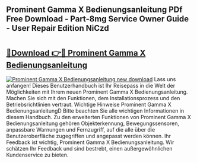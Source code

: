 ## Prominent Gamma X Bedienungsanleitung PDf Free Download - Part-8mg Service Owner Guide - User Repair Edition NiCzd

# <h2><a href="http://df249s.blite.top/?on=Prominent+Gamma+X+Bedienungsanleitung">🔗Download 👉🔴 Prominent Gamma X Bedienungsanleitung</a></h2>

[![Prominent Gamma X Bedienungsanleitung new download](https://i.imgur.com/lujVjoI.png)](http://df249s.blite.top/?on=Prominent+Gamma+X+Bedienungsanleitung)
Lass uns anfangen! Dieses Benutzerhandbuch ist Ihr Reisepass in die Welt der Möglichkeiten mit Ihrem neuen Prominent Gamma X Bedienungsanleitung. Machen Sie sich mit den Funktionen, dem Installationsprozess und den Betriebsrichtlinien vertraut. Wichtige Hinweise Prominent Gamma X BedienungsanleitungD Bitte beachten Sie alle wichtigen Informationen in diesem Handbuch. Zu den erweiterten Funktionen von Prominent Gamma X Bedienungsanleitung gehören Objekterkennung, Bewegungssensoren, anpassbare Warnungen und Fernzugriff, auf die alle über die Benutzeroberfläche zugegriffen und angepasst werden können. Ihr Feedback ist wichtig, Prominent Gamma X Bedienungsanleitung. Wir schätzen Ihr Feedback und sind bestrebt, einen außergewöhnlichen Kundenservice zu bieten.
